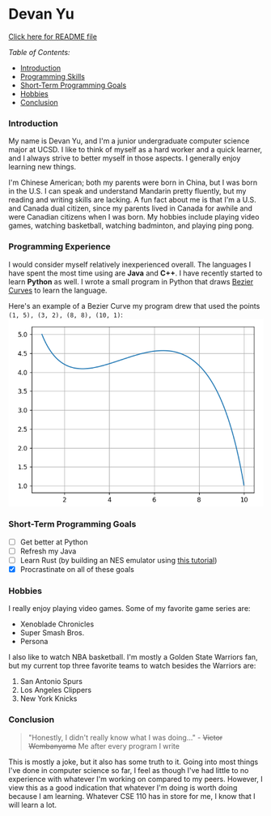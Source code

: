 # Devan Yu

[Click here for README file](README.md)

*Table of Contents:*
- [Introduction](#introduction)
- [Programming Skills](#programming-experience)
- [Short-Term Programming Goals](#short-term-programming-goals)
- [Hobbies](#hobbies)
- [Conclusion](#conclusion)

### Introduction
My name is Devan Yu, and I'm a junior undergraduate computer science major at UCSD. I like to think of myself as a hard worker and a quick learner, and I always strive to better myself in those aspects. I generally enjoy learning new things.

I'm Chinese American; both my parents were born in China, but I was born in the U.S. I can speak and understand Mandarin pretty fluently, but my reading and writing skills are lacking. A fun fact about me is that I'm a U.S. and Canada dual citizen, since my parents lived in Canada for awhile and were Canadian citizens when I was born. My hobbies include playing video games, watching basketball, watching badminton, and playing ping pong.

### Programming Experience
I would consider myself relatively inexperienced overall. The languages I have spent the most time using are **Java** and **C++**. I have recently started to learn **Python** as well. I wrote a small program in Python that draws [Bezier Curves](https://en.wikipedia.org/wiki/B%C3%A9zier_curve) to learn the language.

Here's an example of a Bezier Curve my program drew that used the points `(1, 5), (3, 2), (8, 8), (10, 1)`:
![Screenshot of a Bezier curve](images/bezier_curve.png)

### Short-Term Programming Goals
- [ ] Get better at Python
- [ ] Refresh my Java
- [ ] Learn Rust (by building an NES emulator using [this tutorial](https://bugzmanov.github.io/nes_ebook/))
- [x] Procrastinate on all of these goals

### Hobbies
I really enjoy playing video games. Some of my favorite game series are:
- Xenoblade Chronicles
- Super Smash Bros.
- Persona

I also like to watch NBA basketball. I'm mostly a Golden State Warriors fan, but my current top three favorite teams to watch besides the Warriors are:
1. San Antonio Spurs
2. Los Angeles Clippers
3. New York Knicks

### Conclusion
> "Honestly, I didn't really know what I was doing..." - ~~Victor Wembanyama~~ Me after every program I write

This is mostly a joke, but it also has some truth to it. Going into most things I've done in computer science so far, I feel as though I've had little to no experience with whatever I'm working on compared to my peers. However, I view this as a good indication that whatever I'm doing is worth doing because I am learning. Whatever CSE 110 has in store for me, I know that I will learn a lot.
